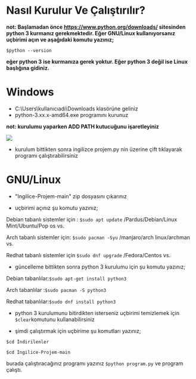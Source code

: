 # Nasıl Kurulur Ve Çalıştırılır?

**not: Başlamadan önce https://www.python.org/downloads/ sitesinden python 3 kurmanız gerekmektedir. Eğer GNU/Linux kullanıyorsanız uçbirimi açın ve aşağıdaki komutu yazınız;**

`$python --version`

**eğer python 3 ise kurmanıza gerek yoktur. Eğer python 3 değil ise Linux başlığına gidiniz.**

# Windows
- C:\Users\kullanıcıadı\Downloads klasörüne geliniz
- python-3.xx.x-amd64.exe programını kurunuz 

**not: kurulumu yaparken ADD PATH kutucuğunu işaretleyiniz**

![](https://miro.medium.com/max/720/0*7nOyowsPsGI19pZT.png)

- kurulum bittikten sonra ingilizce projem.py nin üzerine çift tıklayarak programı çalıştırabilirsiniz

# GNU/Linux 
- "Ingilice-Projem-main" zip dosyasını çıkarınız 

- uçbirimi açınız şu komutu yazınız;

 Debian tabanlı sistemler için : `$sudo apt update`
 /Pardus/Debian/Linux Mint/Ubuntu/Pop os vs.
 
 Arch tabanlı sistemler için: `$sudo pacman -Syu`
 /manjaro/arch linux/archman vs.
 
 Redhat tabanlı sistemler için `$sudo dnf upgrade`
 /Fedora/Centos vs.
 
- güncelleme bittikten sonra python 3 kurulumu için şu komutu yazınız;

 Debian tabanlılar:`$sudo apt-get install python3`
 
 Arch tabanlılar :`$sudo pacman -S python3`
 
 Redhat tabanlılar:`$sudo dnf install python3`
 
- python 3 kurulumunu bitirdikten isterseniz uçbirimi temizlemek için `$clear`komutunu kullanabilirsiniz

- şimdi çalıştırmak için uçbirime şu komutları yazınız;

`$cd İndirilenler`

`$cd Ingilice-Projem-main`

burada çalıştıracağınız programı yazınız `$python program.py` ve program çalıştı.
